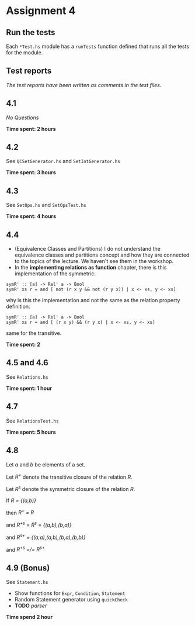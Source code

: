 # Assignment 4

## Run the tests
Each `*Test.hs` module has a `runTests` function defined that runs all the
tests for the module.

## Test reports
*The test reports have been written as comments in the test files.*

## 4.1
*No Questions*

**Time spent: 2 hours**

## 4.2
See `QCSetGenerator.hs` and `SetIntGenerator.hs`

**Time spent: 3 hours**

## 4.3
See `SetOps.hs` and `SetOpsTest.hs`

**Time spent: 4 hours**

## 4.4
* (Equivalence Classes and Partitions)
I do not understand the equivalence classes and partitions concept and how they are connected to the topics of the lecture. We haven't see them in the workshop.
* In the **implementing relations as function** chapter, there is this implementation of the symmetric:
```
symR' :: [a] -> Rel' a -> Bool
symR' xs r = and [ not (r x y && not (r y x)) | x <- xs, y <- xs]
```
why is this the implementation and not the same as the relation property definition:
```
symR' :: [a] -> Rel' a -> Bool
symR' xs r = and [ (r x y) && (r y x) | x <- xs, y <- xs]
```
same for the transitive.

**Time spent: 2**

## 4.5 and 4.6
See `Relations.hs`

**Time spent: 1 hour**

## 4.7
See `RelationsTest.hs`

**Time spent: 5 hours**

## 4.8
Let _a_ and _b_ be elements of a set.

Let _R<sup>+</sup>_ denote the transitive closure of the relation _R_.

Let _R<sup>s</sup>_ denote the symmetric closure of the relation _R_.

If _R = {(a,b)}_

then _R<sup>+</sup> = R_

and _R<sup>+s</sup> = R<sup>s</sup> = {(a,b),(b,a)}_

and _R<sup>s+</sup> = {(a,a),(a,b),(b,a),(b,b)}_

and _R<sup>+s</sup> =/= R<sup>s+</sup>_

## 4.9 (Bonus)
See `Statement.hs`
- Show functions for `Expr`, `Condition`, `Statement`
- Random Statement generator using `quickCheck`
- **TODO** *parser*

**Time spend 2 hour**
